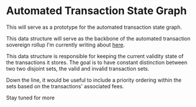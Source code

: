 # Automated Transaction State Graph

This will serve as a prototype for the automated transaction state graph.

This data structure will serve as the backbone of the automated transaction sovereign rollup I'm currently writing about [here](https://respected-atlasaurus-022.notion.site/Automated-Transaction-DeFi-Sovereign-Rollup-1a5bd21906d34f349d468ce64a7bf788).

This data structure is responsible for keeping the current validity state of the transactions it stores. 
The goal is to have constant distinction between two two disjoint sets, the valid and invalid transaction sets. 

Down the line, it would be useful to include a priority ordering within the sets based on the transactions' associated fees. 

Stay tuned for more
